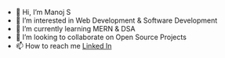 - 👋 Hi, I’m Manoj S
- 👀 I’m interested in Web Development & Software Development
- 🌱 I’m currently learning MERN & DSA
- 💞️ I’m looking to collaborate on Open Source Projects
- 📫 How to reach me <a href="https://www.linkedin.com/in/manoj-s-25589a221/">Linked In</a>

<!---
manojscoder/manojscoder is a ✨ special ✨ repository because its `README.md` (this file) appears on your GitHub profile.
You can click the Preview link to take a look at your changes.
--->
